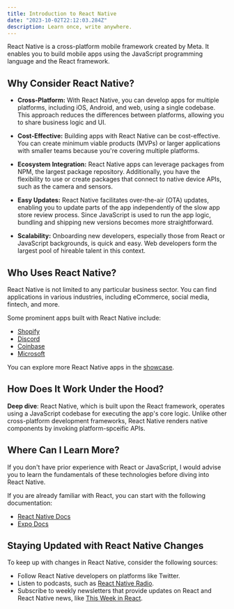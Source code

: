 ```yaml
---
title: Introduction to React Native
date: "2023-10-02T22:12:03.284Z"
description: Learn once, write anywhere.
---
```


React Native is a cross-platform mobile framework created by Meta. It enables you to build mobile apps using the JavaScript programming language and the React framework.

## Why Consider React Native?

- **Cross-Platform:** With React Native, you can develop apps for multiple platforms, including iOS, Android, and web, using a single codebase. This approach reduces the differences between platforms, allowing you to share business logic and UI.

- **Cost-Effective:** Building apps with React Native can be cost-effective. You can create minimum viable products (MVPs) or larger applications with smaller teams because you're covering multiple platforms.

- **Ecosystem Integration:** React Native apps can leverage packages from NPM, the largest package repository. Additionally, you have the flexibility to use or create packages that connect to native device APIs, such as the camera and sensors.

- **Easy Updates:** React Native facilitates over-the-air (OTA) updates, enabling you to update parts of the app independently of the slow app store review process. Since JavaScript is used to run the app logic, bundling and shipping new versions becomes more straightforward.

- **Scalability:** Onboarding new developers, especially those from React or JavaScript backgrounds, is quick and easy. Web developers form the largest pool of hireable talent in this context.

## Who Uses React Native?

React Native is not limited to any particular business sector. You can find applications in various industries, including eCommerce, social media, fintech, and more.

Some prominent apps built with React Native include:

- [Shopify](https://shopify.engineering/migrating-our-largest-mobile-app-to-react-native)
- [Discord](https://discord.com/blog/android-react-native-framework-update)
- [Coinbase](https://www.coinbase.com/blog/announcing-coinbases-successful-transition-to-react-native)
- [Microsoft](https://devblogs.microsoft.com/react-native/)

You can explore more React Native apps in the [showcase](https://reactnative.dev/showcase).

## How Does It Work Under the Hood?

**Deep dive**: React Native, which is built upon the React framework, operates using a JavaScript codebase for executing the app's core logic. Unlike other cross-platform development frameworks, React Native renders native components by invoking platform-spceific APIs.

## Where Can I Learn More?

If you don't have prior experience with React or JavaScript, I would advise you to learn the fundamentals of these technologies before diving into React Native.

If you are already familiar with React, you can start with the following documentation:

- [React Native Docs](https://reactnative.dev/)
- [Expo Docs](https://docs.expo.dev/)

## Staying Updated with React Native Changes

To keep up with changes in React Native, consider the following sources:

- Follow React Native developers on platforms like Twitter.
- Listen to podcasts, such as [React Native Radio](https://reactnativeradio.com/).
- Subscribe to weekly newsletters that provide updates on React and React Native news, like [This Week in React](https://thisweekinreact.com/).
